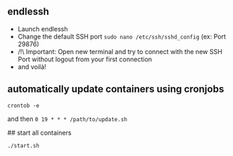 ## endlessh

- Launch endlessh
- Change the default SSH port `sudo nano /etc/ssh/sshd_config` (ex: Port 29876)
- /!\ Important: Open new terminal and try to connect with the new SSH Port without logout from your first connection
- and voilà!

## automatically update containers using cronjobs

```shell
crontob -e
```

and then
`0 19 * * * /path/to/update.sh`

## start all containers

```shell
./start.sh
```

